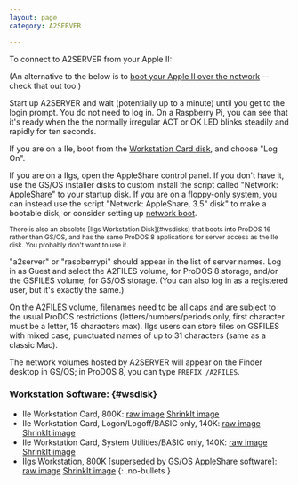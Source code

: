 ```yaml
---
layout: page
category: A2SERVER

---
```


To connect to A2SERVER from your Apple II:

(An alternative to the below is to [boot your Apple II over the
network][A2SERVER netboot] -- check that out too.)

Start up A2SERVER and wait (potentially up to a minute) until you get to the
login prompt. You do not need to log in. On a Raspberry Pi, you can see that
it's ready when the the normally irregular ACT or OK LED blinks steadily and
rapidly for ten seconds.

If you are on a IIe, boot from the [Workstation Card disk](#wsdisks), and
choose "Log On".

If you are on a IIgs, open the AppleShare control panel. If you don't have
it, use the GS/OS installer disks to custom install the script called
"Network: AppleShare" to your startup disk. If you are on a floppy-only
system, you can instead use the script "Network: AppleShare, 3.5" disk" to
make a bootable disk, or consider setting up
[network boot][A2SERVER netboot].

<div markdown="1" class="alert alert-warning">
<small>
There is also an obsolete [IIgs Workstation Disk](#wsdisks) that boots into
ProDOS 16 rather than GS/OS, and has the same ProDOS 8 applications for server
access as the IIe disk. You probably don't want to use it.
</small>
</div>

"a2server" or "raspberrypi" should appear in the list of server names. Log
in as Guest and select the A2FILES volume, for ProDOS 8 storage, and/or the
GSFILES volume, for GS/OS storage. (You can also log in as a registered user,
but it's exactly the same.)

On the A2FILES volume, filenames need to be all caps and are subject to the
usual ProDOS restrictions (letters/numbers/periods only, first character must
be a letter, 15 characters max). IIgs users can store files on GSFILES with
mixed case, punctuated names of up to 31 characters (same as a classic Mac).

The network volumes hosted by A2SERVER will appear on the Finder desktop in
GS/OS; in ProDOS 8, you can type `PREFIX /A2FILES`.

### Workstation Software:  {#wsdisk}

<!--
FIXME: These disk images are not (at present) contained within this archive.
Moreover, they cannot be directly included in properly "Open Source" packages
of A2SERVER which ought to include this archive.  They'll have to be external
links, but I'm not fixing that right now.  -tjcarter,2015-10-22
-->

* IIe Workstation Card, 800K:
  [raw image](files/a2ws/A2E.WS.FULL.HDV)
  [ShrinkIt image](files/a2ws/A2E.WS.FULL.BXY)
* IIe Workstation Card, Logon/Logoff/BASIC only, 140K:
  [raw image](files/a2ws/A2E.WS.LITE.DSK)
  [ShrinkIt image](files/a2ws/A2E.WS.LITE.BXY)
* IIe Workstation Card, System Utilities/BASIC only, 140K:
  [raw image](files/a2ws/A2E.WS.UTIL.DSK)
  [ShrinkIt image](files/a2ws/A2E.WS.UTIL.BXY)
* IIgs Workstation, 800K \[superseded by GS/OS AppleShare software\]:
  [raw image](files/a2ws/A2GS.WS.HDV)
  [ShrinkIt image](files/a2ws/A2E.WS.BXY)
{: .no-bullets }

[A2SERVER netboot]: a2server_netboot.html
